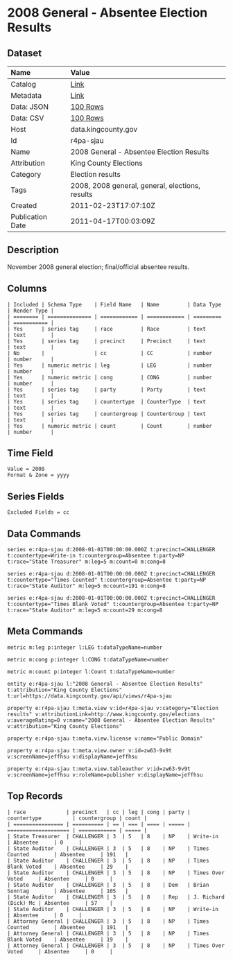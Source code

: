 # 2008 General - Absentee Election Results

## Dataset

| Name | Value |
| :--- | :---- |
| Catalog | [Link](https://catalog.data.gov/dataset/election-results-november-4-2008-general-absentee-84843) |
| Metadata | [Link](https://data.kingcounty.gov/api/views/r4pa-sjau) |
| Data: JSON | [100 Rows](https://data.kingcounty.gov/api/views/r4pa-sjau/rows.json?max_rows=100) |
| Data: CSV | [100 Rows](https://data.kingcounty.gov/api/views/r4pa-sjau/rows.csv?max_rows=100) |
| Host | data.kingcounty.gov |
| Id | r4pa-sjau |
| Name | 2008 General - Absentee Election Results |
| Attribution | King County Elections |
| Category | Election results |
| Tags | 2008, 2008 general, general, elections, results |
| Created | 2011-02-23T17:07:10Z |
| Publication Date | 2011-04-17T00:03:09Z |

## Description

November 2008 general election; final/official absentee results.

## Columns

```ls
| Included | Schema Type    | Field Name   | Name         | Data Type | Render Type |
| ======== | ============== | ============ | ============ | ========= | =========== |
| Yes      | series tag     | race         | Race         | text      | text        |
| Yes      | series tag     | precinct     | Precinct     | text      | text        |
| No       |                | cc           | CC           | number    | number      |
| Yes      | numeric metric | leg          | LEG          | number    | number      |
| Yes      | numeric metric | cong         | CONG         | number    | number      |
| Yes      | series tag     | party        | Party        | text      | text        |
| Yes      | series tag     | countertype  | CounterType  | text      | text        |
| Yes      | series tag     | countergroup | CounterGroup | text      | text        |
| Yes      | numeric metric | count        | Count        | number    | number      |
```

## Time Field

```ls
Value = 2008
Format & Zone = yyyy
```

## Series Fields

```ls
Excluded Fields = cc
```

## Data Commands

```ls
series e:r4pa-sjau d:2008-01-01T00:00:00.000Z t:precinct=CHALLENGER t:countertype=Write-in t:countergroup=Absentee t:party=NP t:race="State Treasurer" m:leg=5 m:count=0 m:cong=8

series e:r4pa-sjau d:2008-01-01T00:00:00.000Z t:precinct=CHALLENGER t:countertype="Times Counted" t:countergroup=Absentee t:party=NP t:race="State Auditor" m:leg=5 m:count=191 m:cong=8

series e:r4pa-sjau d:2008-01-01T00:00:00.000Z t:precinct=CHALLENGER t:countertype="Times Blank Voted" t:countergroup=Absentee t:party=NP t:race="State Auditor" m:leg=5 m:count=29 m:cong=8
```

## Meta Commands

```ls
metric m:leg p:integer l:LEG t:dataTypeName=number

metric m:cong p:integer l:CONG t:dataTypeName=number

metric m:count p:integer l:Count t:dataTypeName=number

entity e:r4pa-sjau l:"2008 General - Absentee Election Results" t:attribution="King County Elections" t:url=https://data.kingcounty.gov/api/views/r4pa-sjau

property e:r4pa-sjau t:meta.view v:id=r4pa-sjau v:category="Election results" v:attributionLink=http://www.kingcounty.gov/elections v:averageRating=0 v:name="2008 General - Absentee Election Results" v:attribution="King County Elections"

property e:r4pa-sjau t:meta.view.license v:name="Public Domain"

property e:r4pa-sjau t:meta.view.owner v:id=zw63-9v9t v:screenName=jeffhsu v:displayName=jeffhsu

property e:r4pa-sjau t:meta.view.tableauthor v:id=zw63-9v9t v:screenName=jeffhsu v:roleName=publisher v:displayName=jeffhsu
```

## Top Records

```ls
| race             | precinct   | cc | leg | cong | party | countertype          | countergroup | count | 
| ================ | ========== | == | === | ==== | ===== | ==================== | ============ | ===== | 
| State Treasurer  | CHALLENGER | 3  | 5   | 8    | NP    | Write-in             | Absentee     | 0     | 
| State Auditor    | CHALLENGER | 3  | 5   | 8    | NP    | Times Counted        | Absentee     | 191   | 
| State Auditor    | CHALLENGER | 3  | 5   | 8    | NP    | Times Blank Voted    | Absentee     | 29    | 
| State Auditor    | CHALLENGER | 3  | 5   | 8    | NP    | Times Over Voted     | Absentee     | 0     | 
| State Auditor    | CHALLENGER | 3  | 5   | 8    | Dem   | Brian Sonntag        | Absentee     | 105   | 
| State Auditor    | CHALLENGER | 3  | 5   | 8    | Rep   | J. Richard (Dick) Mc | Absentee     | 57    | 
| State Auditor    | CHALLENGER | 3  | 5   | 8    | NP    | Write-in             | Absentee     | 0     | 
| Attorney General | CHALLENGER | 3  | 5   | 8    | NP    | Times Counted        | Absentee     | 191   | 
| Attorney General | CHALLENGER | 3  | 5   | 8    | NP    | Times Blank Voted    | Absentee     | 19    | 
| Attorney General | CHALLENGER | 3  | 5   | 8    | NP    | Times Over Voted     | Absentee     | 0     | 
```